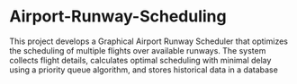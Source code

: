 # Airport-Runway-Scheduling
This project develops a Graphical Airport Runway Scheduler that optimizes the scheduling of multiple flights over available runways. The system collects flight details, calculates optimal scheduling with minimal delay using a priority queue algorithm, and stores historical data in a database
